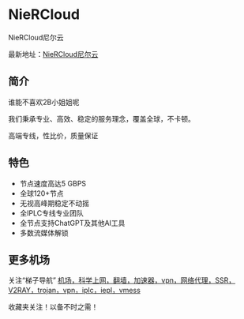 # NieRCloud
NieRCloud尼尔云

最新地址：[NieRCloud尼尔云](https://niercloud.com/#/register?code=7xepgR6J)

## 简介

谁能不喜欢2B小姐姐呢

我们秉承专业、高效、稳定的服务理念，覆盖全球，不卡顿。

高端专线，性比价，质量保证

## 特色

* 节点速度高达5 GBPS
* 全球120+节点
* 无视高峰期稳定不动摇
* 全IPLC专线专业团队
* 全节点支持ChatGPT及其他AI工具
* 多数流媒体解锁

## 更多机场
关注“梯子导航”
[机场，科学上网，翻墙，加速器，vpn，网络代理，SSR，V2RAY，trojan，vpn，iplc，iepl，vmess](https://tzdaohang.com/)

收藏夹关注！以备不时之需！
